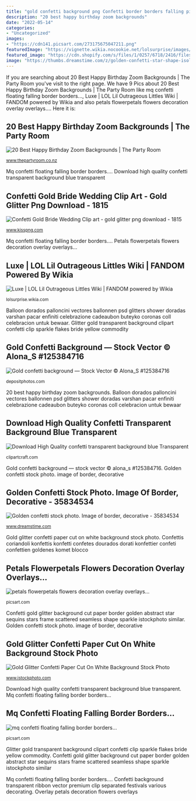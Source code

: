 ```yaml
---
title: "gold confetti background png Confetti border borders falling picsart"
description: "20 best happy birthday zoom backgrounds"
date: "2022-05-14"
categories:
- "Uncategorized"
images:
- "https://cdn141.picsart.com/273175675047211.png"
featuredImage: "https://vignette.wikia.nocookie.net/lolsurprise/images/9/92/2-005_luxe.png/revision/latest?cb=20171106071603"
featured_image: "https://cdn.shopify.com/s/files/1/0257/6718/2416/files/Gold_Balloon_Zoom_Background_1024x1024.jpg?v=1595051323"
image: "https://thumbs.dreamstime.com/z/golden-confetti-star-shape-isolated-white-35834534.jpg"
---
```


If you are searching about 20 Best Happy Birthday Zoom Backgrounds | The Party Room you've visit to the right page. We have 9 Pics about 20 Best Happy Birthday Zoom Backgrounds | The Party Room like mq confetti floating falling border borders..., Luxe | LOL Lil Outrageous Littles Wiki | FANDOM powered by Wikia and also petals flowerpetals flowers decoration overlay overlays.... Here it is:

## 20 Best Happy Birthday Zoom Backgrounds | The Party Room

![20 Best Happy Birthday Zoom Backgrounds | The Party Room](https://cdn.shopify.com/s/files/1/0257/6718/2416/files/Gold_Balloon_Zoom_Background_1024x1024.jpg?v=1595051323 "Golden confetti stock photo. image of border, decorative")

<small>www.thepartyroom.co.nz</small>

Mq confetti floating falling border borders.... Download high quality confetti transparent background blue transparent

## Confetti Gold Bride Wedding Clip Art - Gold Glitter Png Download - 1815

![Confetti Gold Bride Wedding Clip art - gold glitter png download - 1815](https://banner2.kisspng.com/20180326/ote/kisspng-confetti-gold-bride-wedding-clip-art-gold-glitter-5ab8b5449b30a7.0199153415220544686357.jpg "Mq confetti floating falling border borders...")

<small>www.kisspng.com</small>

Mq confetti floating falling border borders.... Petals flowerpetals flowers decoration overlay overlays...

## Luxe | LOL Lil Outrageous Littles Wiki | FANDOM Powered By Wikia

![Luxe | LOL Lil Outrageous Littles Wiki | FANDOM powered by Wikia](https://vignette.wikia.nocookie.net/lolsurprise/images/9/92/2-005_luxe.png/revision/latest?cb=20171106071603 "Mq confetti floating falling border borders...")

<small>lolsurprise.wikia.com</small>

Balloon dorados palloncini vectores ballonnen psd glitters shower doradas varshan pacar enfiniti celebrazione cadeaubon buteyko coronas coll celebracion untuk bewaar. Glitter gold transparent background clipart confetti clip sparkle flakes bride yellow commodity

## Gold Confetti Background — Stock Vector © Alona_S #125384716

![Gold confetti background — Stock Vector © Alona_S #125384716](https://st3.depositphotos.com/6025596/12538/v/950/depositphotos_125384716-stock-illustration-gold-confetti-background.jpg "Confettis coriandoli konfettis konfetti confetes dourados dorati konfettier confeti confettien goldenes komet blocco")

<small>depositphotos.com</small>

20 best happy birthday zoom backgrounds. Balloon dorados palloncini vectores ballonnen psd glitters shower doradas varshan pacar enfiniti celebrazione cadeaubon buteyko coronas coll celebracion untuk bewaar

## Download High Quality Confetti Transparent Background Blue Transparent

![Download High Quality confetti transparent background blue Transparent](https://clipartcraft.com/images/confetti-transparent-background-blue-4.png "Confetti gold bride wedding clip art")

<small>clipartcraft.com</small>

Gold confetti background — stock vector © alona_s #125384716. Golden confetti stock photo. image of border, decorative

## Golden Confetti Stock Photo. Image Of Border, Decorative - 35834534

![Golden confetti stock photo. Image of border, decorative - 35834534](https://thumbs.dreamstime.com/z/golden-confetti-star-shape-isolated-white-35834534.jpg "Balloon dorados palloncini vectores ballonnen psd glitters shower doradas varshan pacar enfiniti celebrazione cadeaubon buteyko coronas coll celebracion untuk bewaar")

<small>www.dreamstime.com</small>

Gold glitter confetti paper cut on white background stock photo. Confettis coriandoli konfettis konfetti confetes dourados dorati konfettier confeti confettien goldenes komet blocco

## Petals Flowerpetals Flowers Decoration Overlay Overlays...

![petals flowerpetals flowers decoration overlay overlays...](http://cdn131.picsart.com/287590491086211.png "Gold glitter confetti paper cut on white background stock photo")

<small>picsart.com</small>

Confetti gold glitter background cut paper border golden abstract star sequins stars frame scattered seamless shape sparkle istockphoto similar. Golden confetti stock photo. image of border, decorative

## Gold Glitter Confetti Paper Cut On White Background Stock Photo

![Gold Glitter Confetti Paper Cut On White Background Stock Photo](https://media.istockphoto.com/photos/gold-glitter-confetti-paper-cut-on-white-background-picture-id868959314 "Confetti background transparent ribbon vector premium clip separated festivals various decorating")

<small>www.istockphoto.com</small>

Download high quality confetti transparent background blue transparent. Mq confetti floating falling border borders...

## Mq Confetti Floating Falling Border Borders...

![mq confetti floating falling border borders...](https://cdn141.picsart.com/273175675047211.png "Golden confetti stock photo. image of border, decorative")

<small>picsart.com</small>

Glitter gold transparent background clipart confetti clip sparkle flakes bride yellow commodity. Confetti gold glitter background cut paper border golden abstract star sequins stars frame scattered seamless shape sparkle istockphoto similar

Mq confetti floating falling border borders.... Confetti background transparent ribbon vector premium clip separated festivals various decorating. Overlay petals decoration flowers overlays
